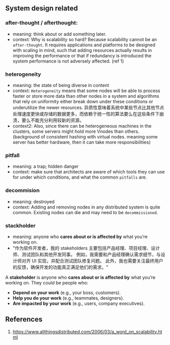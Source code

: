 ## System design related
### after-thought / afterthought:
- meaning: think about or add something later.
- context: Why is scalability so hard? Because scalability cannot be an `after-thought`. It requires applications and platforms to be designed with scaling in mind, such that adding resources actually results in improving the performance or that if redundancy is introduced the system performance is not adversely affected.  (ref 1)

### heterogeneity
- meaning: the state of being diverse in content
- context: `Heterogeneity` means that some nodes will be able to process faster or store more data than other nodes in a system and algorithms that rely on uniformity either break down under these conditions or underutilize the newer resources.
  异质性意味着系统中某些节点比其他节点处理速度更快或存储的数据更多，而依赖于统一性的算法要么在这些条件下崩溃，要么不能充分利用较新的资源。
- context2: Also, since there can be heterogeneous machines in the clusters, some servers might hold more Vnodes than others. (background of consistent hashing with virtual nodes. meaning some server has better hardware, then it can take more responsibilities)
### pitfall
- meaning: a trap; hidden danger
- context: make sure that architects are aware of which tools they can use for under which conditions, and what the common `pitfalls` are.

### decommision
- meaning: destroyed
- context: Adding and removing nodes in any distributed system is quite common. Existing nodes can die and may need to be `decommissioned`.


### stackholder
- meaning: anyone who **cares about or is affected by** what you’re working on.
- "作为软件开发者，我的 stakeholders 主要包括产品经理、项目经理、设计师、测试团队和其他开发同事。  例如，我需要和产品经理确认需求细节，与设计师对齐 UI 实现，并配合测试团队修复问题。  此外，我也需要关注最终用户的反馈，确保开发的功能真正满足他们的需求。"

A **stakeholder** is anyone who **cares about or is affected by** what you’re working on. They could be people who:
- **Depend on your work** (e.g., your boss, customers).
- **Help you do your work** (e.g., teammates, designers).
- **Are impacted by your work** (e.g., users, company executives).









## References

1. https://www.allthingsdistributed.com/2006/03/a_word_on_scalability.html